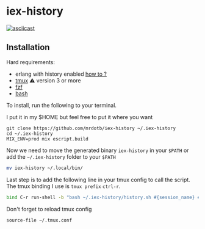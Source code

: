# iex-history

[![asciicast](https://asciinema.org/a/gV4vsp7HTGblsNGBbJvGG75MJ.svg)](https://asciinema.org/a/gV4vsp7HTGblsNGBbJvGG75MJ)

## Installation

Hard requirements:

- erlang with history enabled [how to ?](https://til.hashrocket.com/posts/is9yfvhdnp-enable-history-in-iex-through-erlang-otp-20-)
- [tmux](https://github.com/tmux/tmux/) :warning: version 3 or more
- [fzf](https://github.com/junegunn/fzf)
- [bash](https://www.gnu.org/software/bash/)

To install, run the following to your terminal.

I put it in my $HOME but feel free to put it where you want
```shell
git clone https://github.com/mrdotb/iex-history ~/.iex-history
cd ~/.iex-history
MIX_ENV=prod mix escript.build 
```

Now we need to move the generated binary `iex-history` in your `$PATH` or add the `~/.iex-history` folder to your `$PATH`
```bash
mv iex-history ~/.local/bin/
```

Last step is to add the following line in your tmux config to call the script.
The tmux binding I use is `tmux prefix` `ctrl-r`.

```bash
bind C-r run-shell -b "bash ~/.iex-history/history.sh #{session_name} #{window_id} #D #{pane_current_command}"
```

Don't forget to reload tmux config

```bash
source-file ~/.tmux.conf
```
